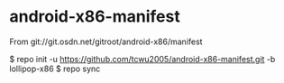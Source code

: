 # android-x86-manifest
From git://git.osdn.net/gitroot/android-x86/manifest

$ repo init -u https://github.com/tcwu2005/android-x86-manifest.git -b lollipop-x86
$ repo sync
